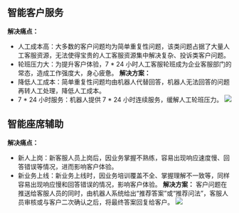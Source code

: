 ## 智能客户服务
**解决痛点：**
- 人工成本高：大多数的客户问题均为简单重复性问题，该类问题占据了大量人工客服资源，无法使得宝贵的人工客服资源集中解决复杂、投诉类客户问题。
- 轮班压力大：为提升客户体验，7 \* 24 小时人工客服轮班成为企业客服部门的常态，造成工作强度大，身心疲惫。
**解决方案：**
- 降低人工成本：简单重复性问题均由机器人代替回答，机器人无法回答的问题再转人工处理，降低人工成本。
- 7 \* 24 小时服务：机器人提供 7 \* 24 小时连续服务，缓解人工轮班压力。
![](https://mc.qcloudimg.com/static/img/9f2bc724a5cc3a7838bd3e6c8481bfef/image.png)

## 智能座席辅助
**解决痛点：**
- 新人上岗：新客服人员上岗后，因业务掌握不熟练，容易出现响应速度慢、回答错误等情况，进而影响客户体验。
- 新业务上线：新业务上线时，因业务培训覆盖不全、掌握理解不一致等，同样容易出现响应慢和回答错误的情况，影响客户体验。
**解决方案：**
客户问题在推送给客服人员的同时，由机器人系统给出“推荐答案”或“推荐问法”，客服人员审核或与客户二次确认之后，将最终答案回复给客户。
![](https://mc.qcloudimg.com/static/img/ea728d91224f030f3b25488d1f9a7b55/image.png)

